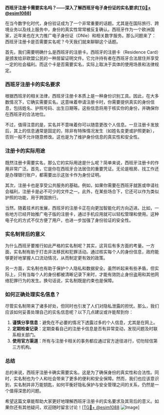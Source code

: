 **西班牙注册卡需要实名吗？——深入了解西班牙电子身份证的实名要求[[TG💪+ @esim1088](https://t.me/s/esim1088)]**

在当今数字化时代，身份验证成为了一个非常重要的话题。尤其是在国际旅行、跨境业务以及线上服务中，身份的真实性常常被反复确认。西班牙作为一个欧洲国家，近年来也在大力推广电子身份证（DNIe）和相关数字服务。那么问题来了：西班牙注册卡是否需要实名呢？今天我们就来聊聊这个话题。

首先，我们需要明确什么是西班牙的注册卡。西班牙的注册卡（Residence Card）是颁发给非欧盟公民的一种居留证明文件。它允许持有者在西班牙合法居住并享受一定的社会福利。而这个卡是否需要实名，实际上取决于具体的使用场景和法律规定。

### 西班牙注册卡的实名要求

根据西班牙的相关法律，西班牙注册卡本质上是一种身份识别工具。因此，在大多数情况下，它确实需要实名。这意味着申请注册卡时，你需要提供真实的身份信息，包括姓名、护照号码、出生日期等。这些信息将用于核实你的身份，并确保你在西班牙的合法地位。

不过，值得注意的是，实名并不意味着你可以随意更改个人信息。一旦注册卡发放后，其上的信息通常是固定的，除非有特殊情况发生（如姓名变更或护照更新），否则一般不允许随意修改。这也是为了维护身份信息的真实性和安全性。

### 注册卡的实际用途

既然注册卡需要实名，那么它的实际用途是什么呢？简单来说，西班牙注册卡的作用非常广泛。首先，它是你在西班牙合法居住的重要凭证。无论是租房、找工作还是办理银行账户，都需要出示这张卡作为身份证明。

其次，注册卡也是享受公共服务的基础。例如，如果你需要在西班牙就医或申请社会福利，注册卡是必不可少的文件之一。此外，在某些场合下，它还可以作为类似护照的功能，用于跨国旅行。

当然，随着技术的发展，西班牙的注册卡正在向更加智能化的方向迈进。比如，一些地方已经开始推广电子版的注册卡，通过手机应用就可以轻松管理和使用。这种电子化的方式不仅方便了用户，也进一步加强了身份验证的安全性。

### 实名制背后的意义

为什么西班牙要推行如此严格的实名制呢？其实，这背后有多方面的考量。一方面，实名制有助于打击非法移民和犯罪活动。通过核实每个人的身份信息，政府能够更好地掌握人口流动情况，从而制定更有效的政策。

另一方面，实名制也有助于保护个人隐私和数据安全。虽然听起来有些矛盾，但实际上，只有当每个人的身份都被清晰记录下来时，才能有效防止身份盗用和其他网络犯罪行为的发生。换句话说，实名制既是约束也是保障。

### 如何正确处理实名信息？

尽管实名制带来了诸多好处，但同时也引发了人们对隐私泄露的担忧。那么，我们应该如何妥善处理自己的实名信息呢？以下几点建议或许能帮到你：

1. **谨慎分享信息**：避免在不必要的情况下透露过多的个人信息，尤其是在网上。
2. **定期检查记录**：定期查看自己的注册卡信息是否有异常变动，发现问题及时联系相关部门。
3. **使用官方渠道**：所有与注册卡相关的事务都应通过官方途径进行，切勿轻信第三方机构。

### 总结

总的来说，西班牙注册卡确实需要实名，这是为了确保身份的真实性和合法性。同时，实名制也为个人和社会带来了更多的便利和安全保障。然而，我们也应该意识到，实名制并非万能钥匙，如何平衡好隐私保护与安全管理之间的关系，仍然是一个值得深思的问题。

希望这篇文章能帮助大家更好地理解西班牙注册卡的实名要求及其背后的意义。如果你还有其他疑问，欢迎随时留言讨论！[[TG💪+ @esim1088](https://t.me/s/esim1088) ![Image](https://i.postimg.cc/4NQfJmqS/Snipaste-2025-05-13-00-14-12.png)]